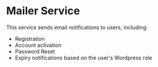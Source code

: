 # Mailer Service

This service sends email notifications to users, including:

* Registration
* Account activation
* Password Reset
* Expiry notifications based on the user's Wordpress role

